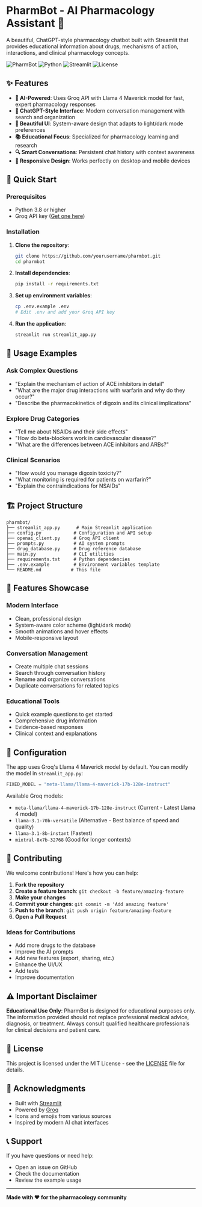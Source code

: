 # PharmBot - AI Pharmacology Assistant 💊

A beautiful, ChatGPT-style pharmacology chatbot built with Streamlit that provides educational information about drugs, mechanisms of action, interactions, and clinical pharmacology concepts.

![PharmBot](https://img.shields.io/badge/PharmBot-AI%20Pharmacology%20Assistant-blue)
![Python](https://img.shields.io/badge/Python-3.8+-green)
![Streamlit](https://img.shields.io/badge/Streamlit-1.28+-red)
![License](https://img.shields.io/badge/License-MIT-yellow)

## ✨ Features

- **🤖 AI-Powered**: Uses Groq API with Llama 4 Maverick model for fast, expert pharmacology responses
- **💬 ChatGPT-Style Interface**: Modern conversation management with search and organization
- **🎨 Beautiful UI**: System-aware design that adapts to light/dark mode preferences
- **📚 Educational Focus**: Specialized for pharmacology learning and research
- **🔍 Smart Conversations**: Persistent chat history with context awareness
- **📱 Responsive Design**: Works perfectly on desktop and mobile devices

## 🚀 Quick Start

### Prerequisites
- Python 3.8 or higher
- Groq API key ([Get one here](https://console.groq.com/keys))

### Installation

1. **Clone the repository**:
   ```bash
   git clone https://github.com/yourusername/pharmbot.git
   cd pharmbot
   ```

2. **Install dependencies**:
   ```bash
   pip install -r requirements.txt
   ```

3. **Set up environment variables**:
   ```bash
   cp .env.example .env
   # Edit .env and add your Groq API key
   ```

4. **Run the application**:
   ```bash
   streamlit run streamlit_app.py
   ```

## 🎯 Usage Examples

### Ask Complex Questions
- "Explain the mechanism of action of ACE inhibitors in detail"
- "What are the major drug interactions with warfarin and why do they occur?"
- "Describe the pharmacokinetics of digoxin and its clinical implications"

### Explore Drug Categories
- "Tell me about NSAIDs and their side effects"
- "How do beta-blockers work in cardiovascular disease?"
- "What are the differences between ACE inhibitors and ARBs?"

### Clinical Scenarios
- "How would you manage digoxin toxicity?"
- "What monitoring is required for patients on warfarin?"
- "Explain the contraindications for NSAIDs"

## 🏗️ Project Structure

```
pharmbot/
├── streamlit_app.py      # Main Streamlit application
├── config.py            # Configuration and API setup
├── openai_client.py     # Groq API client
├── prompts.py           # AI system prompts
├── drug_database.py     # Drug reference database
├── main.py              # CLI utilities
├── requirements.txt     # Python dependencies
├── .env.example         # Environment variables template
└── README.md           # This file
```

## 🎨 Features Showcase

### Modern Interface
- Clean, professional design
- System-aware color scheme (light/dark mode)
- Smooth animations and hover effects
- Mobile-responsive layout

### Conversation Management
- Create multiple chat sessions
- Search through conversation history
- Rename and organize conversations
- Duplicate conversations for related topics

### Educational Tools
- Quick example questions to get started
- Comprehensive drug information
- Evidence-based responses
- Clinical context and explanations

## 🔧 Configuration

The app uses Groq's Llama 4 Maverick model by default. You can modify the model in `streamlit_app.py`:

```python
FIXED_MODEL = "meta-llama/llama-4-maverick-17b-128e-instruct"
```

Available Groq models:
- `meta-llama/llama-4-maverick-17b-128e-instruct` (Current - Latest Llama 4 model)
- `llama-3.1-70b-versatile` (Alternative - Best balance of speed and quality)
- `llama-3.1-8b-instant` (Fastest)
- `mixtral-8x7b-32768` (Good for longer contexts)

## 🤝 Contributing

We welcome contributions! Here's how you can help:

1. **Fork the repository**
2. **Create a feature branch**: `git checkout -b feature/amazing-feature`
3. **Make your changes**
4. **Commit your changes**: `git commit -m 'Add amazing feature'`
5. **Push to the branch**: `git push origin feature/amazing-feature`
6. **Open a Pull Request**

### Ideas for Contributions
- Add more drugs to the database
- Improve the AI prompts
- Add new features (export, sharing, etc.)
- Enhance the UI/UX
- Add tests
- Improve documentation

## ⚠️ Important Disclaimer

**Educational Use Only**: PharmBot is designed for educational purposes only. The information provided should not replace professional medical advice, diagnosis, or treatment. Always consult qualified healthcare professionals for clinical decisions and patient care.

## 📄 License

This project is licensed under the MIT License - see the [LICENSE](LICENSE) file for details.

## 🙏 Acknowledgments

- Built with [Streamlit](https://streamlit.io/)
- Powered by [Groq](https://groq.com/)
- Icons and emojis from various sources
- Inspired by modern AI chat interfaces

## 📞 Support

If you have questions or need help:
- Open an issue on GitHub
- Check the documentation
- Review the example usage

---

**Made with ❤️ for the pharmacology community**